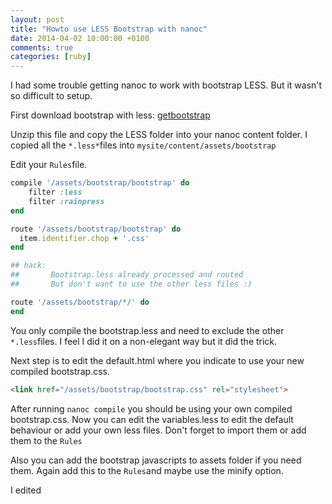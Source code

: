 ```yaml
---
layout: post
title: "Howto use LESS Bootstrap with nanoc"
date: 2014-04-02 10:00:00 +0100
comments: true
categories: [ruby]
---
```


I had some trouble getting nanoc to work with bootstrap LESS. But it wasn't so difficult to setup.

First download bootstrap with less: [getbootstrap](https://github.com/twbs/bootstrap/archive/v3.1.1.zip)

Unzip this file and copy the LESS folder into your nanoc content folder. I copied all the `*.less*`files into `mysite/content/assets/bootstrap`

<!--more--> 

Edit your `Rules`file.

```ruby
compile '/assets/bootstrap/bootstrap' do
    filter :less
    filter :rainpress
end

route '/assets/bootstrap/bootstrap' do
  item.identifier.chop + '.css'
end

## hack:
##       Bootstrap.less already processed and routed
##       But don't want to use the other less files :)

route '/assets/bootstrap/*/' do
end
```

You only compile the bootstrap.less and need to exclude the other `*.less`files. I feel I did it on a non-elegant way but it did the trick.

Next step is to edit the default.html where you indicate to use your new compiled bootstrap.css.

```html
<link href="/assets/bootstrap/bootstrap.css" rel="stylesheet">
```

After running `nanoc compile` you should be using your own compiled bootstrap.css. Now you can edit the variables.less to edit the default behaviour or add your own less files. Don't forget to import them or add them to the `Rules`

Also you can add the bootstrap javascripts to assets folder if you need them. Again add this to the `Rules`and maybe use the minify option.
  
I edited 
